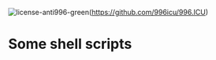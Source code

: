 ![license-anti996-green](https://user-images.githubusercontent.com/10632763/218966648-5fa206e8-4d0b-42ee-9a1c-adc4b556b1b8.svg)(https://github.com/996icu/996.ICU)

# Some shell scripts
